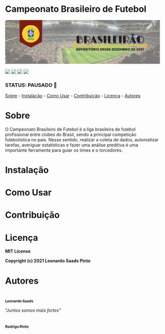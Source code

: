 # Campeonato Brasileiro de Futebol
![](https://github.com/leonardoSaaads/Brasileirao/blob/main/IMAG/BRASILEIR%C3%83O.png?raw=true)

![](https://img.shields.io/github/issues/leonardoSaaads/Brasileirao)
![](https://img.shields.io/github/forks/leonardoSaaads/Brasileirao)
![](https://img.shields.io/github/stars/leonardoSaaads/Brasileirao)
![](https://img.shields.io/github/license/leonardoSaaads/Brasileirao)

### STATUS: PAUSADO 🚧

<p align="left">
 <a href="#sobre">Sobre</a> -
 <a href="#instalação">Instalação</a> -
 <a href="#como-usar">Como Usar</a> -
 <a href="#contribuiçao">Contribuição</a> -
 <a href="#licença">Licença</a> -
 <a href="#autores">Autores</a>
</p>

# Sobre

O Campeonato Brasileiro de Futebol é a liga brasileira de futebol profissional entre clubes do Brasil, sendo a principal competição futebolística no país. Nesse sentido, realizar a coleta de dados, automatizar tarefas, averiguar estatísticas e fazer uma análise preditiva é uma importante ferramente para guiar os times e o torcedores.

# Instalação

# Como Usar

# Contribuição

# Licença
**MIT License**

**Copyright (c) 2021 Leonardo Saads Pinto**

# Autores

<a href="https://github.com/leonardoSaaads">
<img style="border-radius: 30%;" src="https://avatars.githubusercontent.com/u/69808278?v=4" width="100px;" alt=""/>
<br/><sub><b>Leonardo Saads</b></sub></a>


*"Juntos somos mais fortes"*


<a href="https://github.com/Rsaads">
<img style="border-radius: 30%;" src="https://avatars.githubusercontent.com/u/56972354?v=4" width="100px;" alt=""/>
<br/><sub><b>Rodrigo Pinto</b></sub></a>
